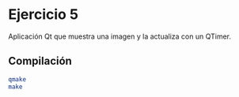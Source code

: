 # Ejercicio 5

Aplicación Qt que muestra una imagen y la actualiza con un QTimer.

## Compilación

```bash
qmake
make
```
